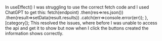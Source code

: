 In useEffect() I was struggling to use the correct fetch code and I used ChatGPT to get this:
    fetch(endpoint)
    .then(res=>res.json())
    .then(result=>setData(result.results))
    .catch(err=>console.error(err));
  }, [category]);
  This resolved the issues, where before I was unable to access the api and get it to show but now
  when I click the buttons created the information shows correctly.

